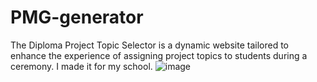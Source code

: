 # PMG-generator
The Diploma Project Topic Selector is a dynamic website tailored to enhance the experience of assigning project topics to students during a ceremony. I made it for my school. 
![image](https://github.com/dpS1lence/PMG-generator/assets/68961310/7aa6c2d6-846c-47b8-bffa-eb4b1dc2b4b7)

